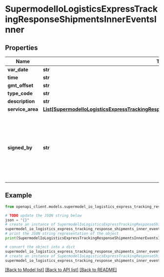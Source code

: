 # SupermodelIoLogisticsExpressTrackingResponseShipmentsInnerEventsInner


## Properties

Name | Type | Description | Notes
------------ | ------------- | ------------- | -------------
**var_date** | **str** |  | [optional] 
**time** | **str** |  | [optional] 
**gmt_offset** | **str** |  | [optional] 
**type_code** | **str** |  | [optional] 
**description** | **str** |  | [optional] 
**service_area** | [**List[SupermodelIoLogisticsExpressTrackingResponseShipmentsInnerEventsInnerServiceAreaInner]**](SupermodelIoLogisticsExpressTrackingResponseShipmentsInnerEventsInnerServiceAreaInner.md) |  | [optional] 
**signed_by** | **str** | Note: This field may be intentionally left empty in accordance with the General Data Protection Regulation (GDPR) requirements.     | [optional] 

## Example

```python
from openapi_client.models.supermodel_io_logistics_express_tracking_response_shipments_inner_events_inner import SupermodelIoLogisticsExpressTrackingResponseShipmentsInnerEventsInner

# TODO update the JSON string below
json = "{}"
# create an instance of SupermodelIoLogisticsExpressTrackingResponseShipmentsInnerEventsInner from a JSON string
supermodel_io_logistics_express_tracking_response_shipments_inner_events_inner_instance = SupermodelIoLogisticsExpressTrackingResponseShipmentsInnerEventsInner.from_json(json)
# print the JSON string representation of the object
print(SupermodelIoLogisticsExpressTrackingResponseShipmentsInnerEventsInner.to_json())

# convert the object into a dict
supermodel_io_logistics_express_tracking_response_shipments_inner_events_inner_dict = supermodel_io_logistics_express_tracking_response_shipments_inner_events_inner_instance.to_dict()
# create an instance of SupermodelIoLogisticsExpressTrackingResponseShipmentsInnerEventsInner from a dict
supermodel_io_logistics_express_tracking_response_shipments_inner_events_inner_from_dict = SupermodelIoLogisticsExpressTrackingResponseShipmentsInnerEventsInner.from_dict(supermodel_io_logistics_express_tracking_response_shipments_inner_events_inner_dict)
```
[[Back to Model list]](../README.md#documentation-for-models) [[Back to API list]](../README.md#documentation-for-api-endpoints) [[Back to README]](../README.md)



